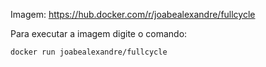 Imagem: https://hub.docker.com/r/joabealexandre/fullcycle

Para executar a imagem digite o comando:
``` bash
docker run joabealexandre/fullcycle
```
